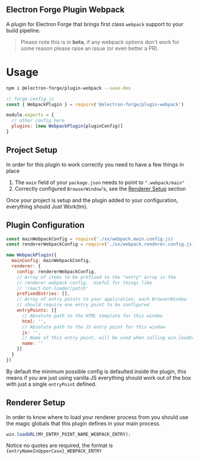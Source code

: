 Electron Forge Plugin Webpack
-----------------------------

A plugin for Electron Forge that brings first class `webpack`
support to your build pipeline.

> Please note this is in **beta**, if any webpack options don't work
for some reason please raise an issue (or even better a PR).

# Usage

```bash
npm i @electron-forge/plugin-webpack --save-dev
```


```js
// forge.config.js
const { WebpackPlugin } = require('@electron-forge/plugin-webpack')

module.exports = {
  // other config here
  plugins: [new WebpackPlugin(pluginConfig)]
}
```

## Project Setup

In order for this plugin to work correctly you need to have a few things
in place

1. The `main` field of your `package.json` needs to point to `".webpack/main"`
1. Correctly configured `BrowserWindow`'s, see the [Renderer Setup](#renderer-steup) section

Once your project is setup and the plugin added to your configuration, everything should
Just Work(tm).

## Plugin Configuration

```js
const mainWebpackConfig = require('./xx/webpack.main.config.js)
const rendererWebpackConfig = require('./xx/webpack.renderer.config.js)

new WebpackPlugin({
  mainConfig: mainWebpackConfig,
  renderer: {
    config: rendererWebpackConfig,
    // Array of items to be prefixed to the "entry" array in the
    // renderer webpack config.  Useful for things like
    // 'react-hot-loader/patch'
    prefixedEntries: [],
    // Array of entry points to your application, each BrowserWindow
    // should require one entry point to be configured
    entryPoints: [{
      // Absolute path to the HTML template for this window
      html: '',
      // Absolute path to the JS entry point for this window
      js: '',
      // Name of this entry point, will be used when calling win.loadUrl
      name: ''
    }]
  }
})
```

By default the minimum possible config is defaulted inside the plugin,
this means if you are just using vanilla JS everything should work out
of the box with just a single `entryPoint` defined.

## Renderer Setup

In order to know where to load your renderer process from you should
use the magic globals that this plugin defines in your main process.

```js
win.loadURL(MY_ENTRY_POINT_NAME_WEBPACK_ENTRY);
```

Notice no quotes are required, the format is `{entryNameInUpperCase}_WEBPACK_ENTRY`
